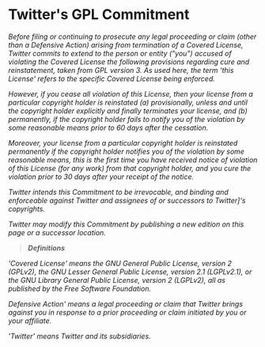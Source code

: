 Twitter's GPL Commitment
========================

*Before filing or continuing to prosecute any legal proceeding or claim
(other than a Defensive Action) arising from termination of a Covered
License, Twitter commits to extend to the person or entity ("you")
accused of violating the Covered License the following provisions
regarding cure and reinstatement, taken from GPL version 3. As used
here, the term 'this License' refers to the specific Covered License
being enforced.*

*However, if you cease all violation of this License, then your license
from a particular copyright holder is reinstated (a) provisionally,
unless and until the copyright holder explicitly and finally terminates
your license, and (b) permanently, if the copyright holder fails to
notify you of the violation by some reasonable means prior to 60 days
after the cessation.*

*Moreover, your license from a particular copyright holder is reinstated
permanently if the copyright holder notifies you of the violation by
some reasonable means, this is the first time you have received notice
of violation of this License (for any work) from that copyright holder,
and you cure the violation prior to 30 days after your receipt of the
notice.*

*Twitter intends this Commitment to be irrevocable, and binding and
enforceable against Twitter and assignees of or successors to
Twitter\]'s copyrights.*

*Twitter may modify this Commitment by publishing a new edition on this
page or a successor location.*

> ***Definitions***

*'Covered License' means the GNU General Public License, version 2
(GPLv2), the GNU Lesser General Public License, version 2.1 (LGPLv2.1),
or the GNU Library General Public License, version 2 (LGPLv2), all as
published by the Free Software Foundation.*

*Defensive Action' means a legal proceeding or claim that Twitter brings
against you in response to a prior proceeding or claim initiated by you
or your affiliate.*

*'Twitter' means Twitter and its subsidiaries.*
